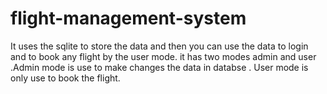 # flight-management-system
It uses the sqlite to store the data and then you can use the data to login and to book any flight by the user mode. it has two modes admin and user .Admin mode is use to make changes the data in databse . User mode is only use to book the flight.

